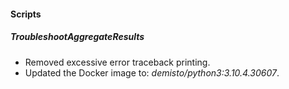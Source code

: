 
#### Scripts
##### TroubleshootAggregateResults
- Removed excessive error traceback printing.
- Updated the Docker image to: *demisto/python3:3.10.4.30607*.
